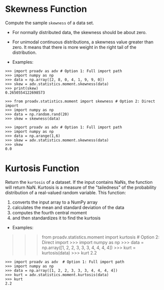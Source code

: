 # Skewness Function

Compute the sample `skewness` of a data set. 
- For normally distributed data, the skewness should be about zero. 
- For unimodal continuous distributions, a skewness value greater than zero. It means that there is more weight in the right tail of the distribution. 

- Examples:

>>>
    >>> import proadv as adv # Option 1: Full import path
    >>> import numpy as np
    >>> data = np.array([2, 8, 0, 4, 1, 9, 9, 0]) 
    >>> skew = adv.statistics.moment.skewness(data)
    >>> print(skew)
    0.2650554122698573

>>>
    >>> from proadv.statistics.moment import skewness # Option 2: Direct import
    >>> import numpy as np
    >>> data = np.random.rand(20)
    >>> skew = skewness(data) 

>>>
    >>> import proadv as adv # Option 1: Full import path
    >>> import numpy as np
    >>> data = np.arange(1,6)
    >>> skew = adv.statistics.moment.skewness(data)
    >>> skew
    0.0


# Kurtosis Function

Return the `kurtosis` of a dataset. If the input contains NaNs, the function will return NaN. 
Kurtosis is a measure of the "tailedness" of the probability distribution of a real-valued random variable. 
This function:
1. converts the input array to a NumPy array 
2. calculates the mean and standard deviation of the data 
3. computes the fourth central moment
4. and then standardizes it to find the kurtosis

- Examples:

>>> from proadv.statistics.moment import kurtosis  # Option 2: Direct import
    >>> import numpy as np
    >>> data = np.array([1, 2, 2, 3, 3, 3, 4, 4, 4, 4])
    >>> kurt = kurtosis(data)
    >>> kurt
    2.2

>>>
    >>> import proadv as adv  # Option 1: Full import path
    >>> import numpy as np
    >>> data = np.array([1, 2, 2, 3, 3, 3, 4, 4, 4, 4])
    >>> kurt = adv.statistics.moment.kurtosis(data)
    >>> kurt
    2.2